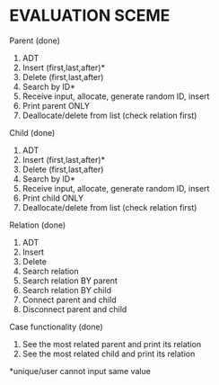 # EVALUATION SCEME
Parent (done)
1. ADT
2. Insert (first,last,after)*
3. Delete (first,last,after)
4. Search by ID*
5. Receive input, allocate, generate random ID, insert
6. Print parent ONLY
7. Deallocate/delete from list (check relation first)

Child (done)
1. ADT
2. Insert (first,last,after)*
3. Delete (first,last,after)
4. Search by ID*
5. Receive input, allocate, generate random ID, insert
6. Print child ONLY
7. Deallocate/delete from list (check relation first)

Relation (done)
1. ADT
2. Insert
3. Delete
4. Search relation
5. Search relation BY parent
6. Search relation BY child
7. Connect parent and child
8. Disconnect parent and child

Case functionality (done)
1. See the most related parent and print its relation
2. See the most related child and print its relation

*unique/user cannot input same value

